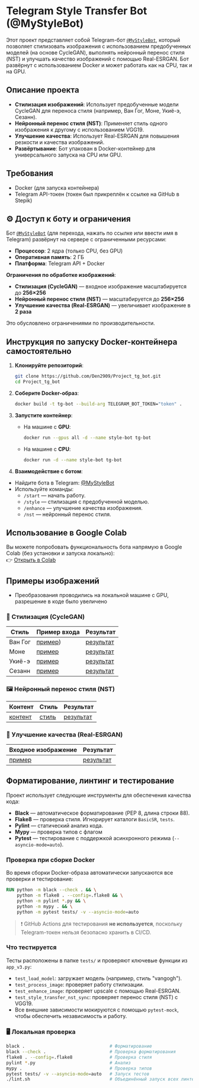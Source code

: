 # Telegram Style Transfer Bot (@MyStyleBot)

Этот проект представляет собой Telegram-бот [`@MyStyleBot`](https://t.me/MyStyleBot), который позволяет стилизовать изображения с использованием предобученных моделей (на основе CycleGAN), выполнять нейронный перенос стиля (NST) и улучшать качество изображений с помощью Real-ESRGAN. Бот развёрнут с использованием Docker и может работать как на CPU, так и на GPU.

## Описание проекта

- **Стилизация изображений**: Использует предобученные модели CycleGAN для переноса стиля (например, Ван Гог, Моне, Укиё-э, Сезанн).
- **Нейронный перенос стиля (NST)**: Применяет стиль одного изображения к другому с использованием VGG19.
- **Улучшение качества**: Использует Real-ESRGAN для повышения резкости и качества изображений.
- **Развёртывание**: Бот упакован в Docker-контейнер для универсального запуска на CPU или GPU.

## Требования

- Docker (для запуска контейнера)
- Telegram API-токен (токен был прикреплён к ссылке на GitHub в Stepik)

## ⚙️ Доступ к боту и ограничения

Бот [`@MyStyleBot`](https://t.me/MyStyleBot) (для перехода, нажать по ссылке или ввести имя в Telegram) развёрнут на сервере с ограниченными ресурсами:

- **Процессор**: 2 ядра (только CPU, без GPU)
- **Оперативная память**: 2 ГБ
- **Платформа**: Telegram API + Docker

**Ограничения по обработке изображений**:
-  **Стилизация (CycleGAN)** — входное изображение масштабируется до **256×256**
-  **Нейронный перенос стиля (NST)** — масштабируется до **256×256**
-  **Улучшение качества (Real-ESRGAN)** — увеличивает изображение в **2 раза**

Это обусловлено ограничениями по производительности.

## Инструкция по запуску Docker-контейнера самостоятельно

1. **Клонируйте репозиторий**:
   ```bash
   git clone https://github.com/Den2909/Project_tg_bot.git
   cd Project_tg_bot
   ```

2. **Соберите Docker-образ**:
   ```bash
   docker build -t tg-bot --build-arg TELEGRAM_BOT_TOKEN="token" .
   ```

3. **Запустите контейнер**:

   - На машине с **GPU**:
     ```bash
     docker run --gpus all -d --name style-bot tg-bot
     ```

   - На машине с **CPU**:
     ```bash
     docker run -d --name style-bot tg-bot
     ```

4. **Взаимодействие с ботом**:

- Найдите бота в Telegram: [@MyStyleBot](https://t.me/MyStyleBot)
- Используйте команды:
  - `/start` — начать работу.
  - `/style` — стилизация с предобученной моделью.
  - `/enhance` — улучшение качества изображения.
  - `/nst` — нейронный перенос стиля.

## Использование в Google Colab

Вы можете попробовать функциональность бота напрямую в Google Colab (без установки и запуска локально):  
👉 [Открыть в Colab](https://colab.research.google.com/drive/1uYcQuI8COUMZYSkhF5_Jzups56Jx9nBH?usp=sharing)

## Примеры изображений 
- Преобразования проводились на локальной машине с GPU, разрешение в коде было увеличено

### 🎨 Стилизация (CycleGAN) 

| Стиль        | Пример входа | Результат |
|--------------|--------------|-----------|
| Ван Гог      | [пример](https://github.com/Den2909/Project_tg_bot/blob/main/images/vang.jpg?raw=true))  | [результат](#) |
| Моне         | [пример](#)  | [результат](#) |
| Укиё-э       | [пример](#)  | [результат](#) |
| Сезанн       | [пример](#)  | [результат](#) |

### 🖼️ Нейронный перенос стиля (NST)

| Контент      | Стиль        | Результат  |
|--------------|--------------|------------|
| [контент](#) | [стиль](#)   | [результат](#) |

### 🔧 Улучшение качества (Real-ESRGAN)

| Входное изображение | Результат |
|---------------------|-----------|
| [пример](#)         | [результат](#) |


##  Форматирование, линтинг и тестирование

Проект использует следующие инструменты для обеспечения качества кода:

- **Black** — автоматическое форматирование (PEP 8, длина строки 88).
- **Flake8** — проверка стиля. Игнорирует каталоги `BasicSR`, `tests`.
- **Pylint** — статический анализ кода.
- **Mypy** — проверка типов с флагом 
- **Pytest** — тестирование с поддержкой асинхронного режима (`--asyncio-mode=auto`).

###  Проверка при сборке Docker

Во время сборки Docker-образа автоматически запускаются все проверки и тестирование:

```Dockerfile
RUN python -m black --check . && \
    python -m flake8 . --config=.flake8 && \
    python -m pylint *.py && \
    python -m mypy . && \
    python -m pytest tests/ -v --asyncio-mode=auto
```

> ❗ GitHub Actions для тестирования **не используется**, поскольку Telegram-токен нельзя безопасно хранить в CI/CD.

###  Что тестируется

Тесты расположены в папке `tests/` и проверяют ключевые функции из `app_v3.py`:

- `test_load_model`: загружает модель (например, стиль "vangogh").
- `test_process_image`: проверяет работу стилизации.
- `test_enhance_image`: проверяет upscale с помощью Real-ESRGAN.
- `test_style_transfer_nst_sync`: проверяет перенос стиля (NST) с VGG19.
- Все внешние зависимости мокируются с помощью `pytest-mock`, чтобы обеспечить независимость и работу.

### 🖥️ Локальная проверка

```bash
black .                                # Форматирование
black --check .                        # Проверка форматирования
flake8 . --config=.flake8              # Проверка стиля
pylint *.py                            # Анализ
mypy .                                 # Проверка типов
pytest tests/ -v --asyncio-mode=auto   # Запуск тестов
./lint.sh                              # Объединённый запуск всех линтеров
```
